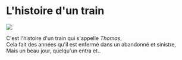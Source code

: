 <h1>L'histoire d'un train</h1>
<img src="http://www.lesjouetsmattel.fr/media/brands/intro/thomas03_hIrYvU7.png"/>

C'est l'histoire d'un train qui s'appelle <em>Thomas</em>,<br>
Cela fait des années qu'il est enfermé dans un abandonné et sinistre,<br>
Mais un beau jour, quelqu'un entra et..
